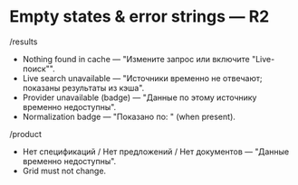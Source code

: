 # Empty states & error strings — R2

/results
- Nothing found in cache — "Измените запрос или включите \"Live-поиск\"".
- Live search unavailable — "Источники временно не отвечают; показаны результаты из кэша".
- Provider unavailable (badge) — "Данные по этому источнику временно недоступны".
- Normalization badge — "Показано по: <queryNorm>" (when present).

/product
- Нет спецификаций / Нет предложений / Нет документов — "Данные временно недоступны".
- Grid must not change.
